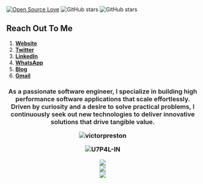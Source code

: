 
[![Open Source Love](https://img.shields.io/badge/Open%20Source-%E2%9D%A4-red.svg)](https://en.wikipedia.org/wiki/Open_source)
![GitHub stars](https://img.shields.io/github/stars/victorpreston?label=Stars&style=social)
![GitHub stars](https://img.shields.io/github/followers/victorpreston?label=Followers&style=social)


## Reach Out To Me
 1. [**Website**](https://victorpreston.tech)
 2. [**Twitter**](https://twitter.com/_victorpreston)
 3. [**LinkedIn**](https://www.linkedin.com/in/victor-preston)
 4. [**WhatsApp**](https://wa.link/9p7yn3)
 5. [**Blog**](https://medium.com/@prestonvictor25)
 6. [**Gmail**](mailto:prestonvictor25@gmail.com)
 

<h3>
<p align="center" >
  <strong style="font-weight: 600;">
As a passionate software engineer, I specialize in building high performance software applications that scale effortlessly. 
Driven by curiosity and a desire to solve practical problems, 
I continuously seek out new technologies to deliver innovative solutions that drive tangible value.
  </strong>
</p>

<p align="center"> 
  <img src="https://github-readme-stats.vercel.app/api?username=vicpres&custom_title=Xpert's%20GitHub%20statistics&show_icons=true&theme=shadow_green&rank_icon=percentile&include_all_commits=true&theme=transparent" alt="victorpreston" />
</p>

 <p align='center'>
   <img src="https://komarev.com/ghpvc/?username=victorpreston&label=Total%20Profile%20Visitor&color=071A2C&style=for-the-badge" alt="U7P4L-IN" />
   <br>

<p align="center">
  <a href="https://skillicons.dev">
    <img src="https://skillicons.dev/icons?i=html,css,js,c,bash,django" /></br>
    <img src="https://skillicons.dev/icons?i=git,java,python,go,react,rust,mysql,nextjs" /></br>
    <img src="https://skillicons.dev/icons?i=aws,azure,nodejs,nuxtjs,php,laravel,firebase,typescript,linux" />  
  </a></p>


